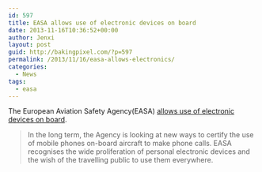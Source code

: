 ```yaml
---
id: 597
title: EASA allows use of electronic devices on board
date: 2013-11-16T10:36:52+00:00
author: Jenxi
layout: post
guid: http://bakingpixel.com/?p=597
permalink: /2013/11/16/easa-allows-electronics/
categories:
  - News
tags:
  - easa
---
```

The European Aviation Safety Agency(EASA) [allows use of electronic devices on board](http://www.easa.europa.eu/communications/press-releases/EASA-press-release.php?id=125).

> In the long term, the Agency is looking at new ways to certify the use of mobile phones on-board aircraft to make phone calls. EASA recognises the wide proliferation of personal electronic devices and the wish of the travelling public to use them everywhere.